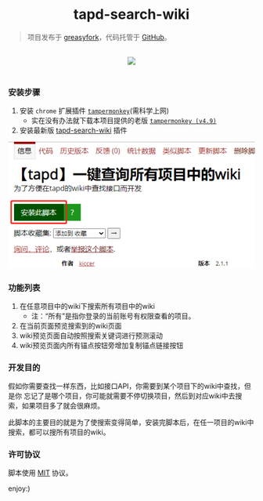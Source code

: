 <h1 align="center">tapd-search-wiki</h1>

> 项目发布于 [greasyfork](https://greasyfork.org/zh-CN/scripts/418789-tapd-%E4%B8%80%E9%94%AE%E6%9F%A5%E8%AF%A2%E6%89%80%E6%9C%89%E9%A1%B9%E7%9B%AE%E4%B8%AD%E7%9A%84wiki)，代码托管于 [GitHub](https://github.com/kiccer/tapd-search-wiki)。

<br>

<div align="center">
    <img src="./img/demo_1.gif" width="600" />
</div>

<br>









































### 安装步骤
1. 安装 `chrome` 扩展插件 [`tampermonkey`](https://chrome.google.com/webstore/detail/tampermonkey/dhdgffkkebhmkfjojejmpbldmpobfkfo?hl=zh-CN)(需科学上网)
    - 实在没有办法就下载本项目提供的老版 [`tampermonkey (v4.9)`](./resources/Tampermonkey_v4.9/Tampermonkey_v4.9.crx)
1. 安装最新版 [tapd-search-wiki](https://greasyfork.org/zh-CN/scripts/418789-tapd-%E4%B8%80%E9%94%AE%E6%9F%A5%E8%AF%A2%E6%89%80%E6%9C%89%E9%A1%B9%E7%9B%AE%E4%B8%AD%E7%9A%84wiki) 插件

![](./img/install.png)

### 功能列表
1. 在任意项目中的wiki下搜索所有项目中的wiki
    - 注：“所有”是指你登录的当前账号有权限查看的项目。
1. 在当前页面预览搜索到的wiki页面
1. wiki预览页面自动按照搜索关键词进行预测滚动
1. wiki预览页面内所有锚点按钮旁增加复制锚点链接按钮

### 开发目的

假如你需要查找一样东西，比如接口API，你需要到某个项目下的wiki中查找，但是你 忘记了是哪个项目，你可能就需要不停切换项目，然后到对应wiki中去搜索，如果项目多了就会很麻烦。

此脚本的主要目的就是为了使搜索变得简单，安装完脚本后，在任一项目的wiki中搜索，都可以搜所有项目的wiki。

### 许可协议

脚本使用 [MIT](https://github.com/kiccer/tapd-search-wiki/blob/main/LICENSE) 协议。 

enjoy:)
